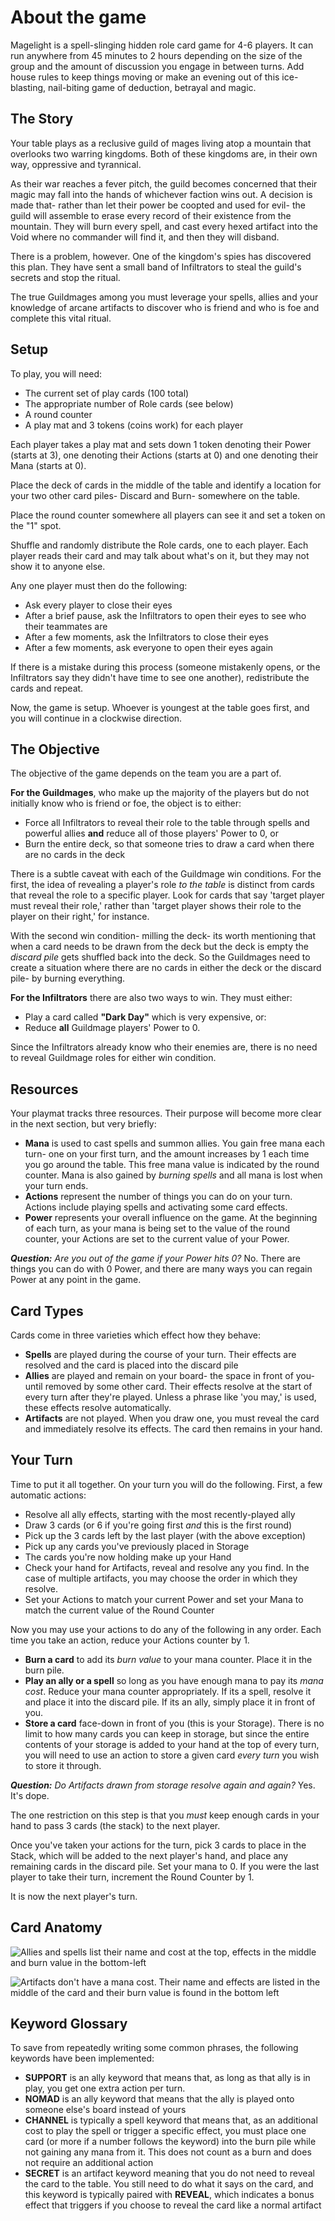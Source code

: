 # About the game
Magelight is a spell-slinging hidden role card game for 4-6 players. It can run anywhere from 45 minutes to 2 hours depending on the size of the group and the amount of discussion you engage in between turns. Add house rules to keep things moving or make an evening out of this ice-blasting, nail-biting game of deduction, betrayal and magic.

## The Story

Your table plays as a reclusive guild of mages living atop a mountain that overlooks two warring kingdoms. Both of these kingdoms are, in their own way, oppressive and tyrannical.

As their war reaches a fever pitch, the guild becomes concerned that their magic may fall into the hands of whichever faction wins out. A decision is made that- rather than let their power be coopted and used for evil- the guild will assemble to erase every record of their existence from the mountain. They will burn every spell, and cast every hexed artifact into the Void where no commander will find it, and then they will disband.

There is a problem, however. One of the kingdom's spies has discovered this plan. They have sent a small band of Infiltrators to steal the guild's secrets and stop the ritual.

The true Guildmages among you must leverage your spells, allies and your knowledge of arcane artifacts to discover who is friend and who is foe and complete this vital ritual.

## Setup

To play, you will need:
- The current set of play cards (100 total)
- The appropriate number of Role cards (see below)
- A round counter
- A play mat and 3 tokens (coins work) for each player

Each player takes a play mat and sets down 1 token denoting their Power (starts at 3), one denoting their Actions (starts at 0) and one denoting their Mana (starts at 0).

Place the deck of cards in the middle of the table and identify a location for your two other card piles- Discard and Burn- somewhere on the table.

Place the round counter somewhere all players can see it and set a token on the "1" spot.

Shuffle and randomly distribute the Role cards, one to each player. Each player reads their card and may talk about what's on it, but they may not show it to anyone else.

Any one player must then do the following:
- Ask every player to close their eyes
- After a brief pause, ask the Infiltrators to open their eyes to see who their teammates are
- After a few moments, ask the Infiltrators to close their eyes
- After a few moments, ask everyone to open their eyes again

If there is a mistake during this process (someone mistakenly opens, or the Infiltrators say they didn't have time to see one another), redistribute the cards and repeat.

Now, the game is setup. Whoever is youngest at the table goes first, and you will continue in a clockwise direction.

## The Objective

The objective of the game depends on the team you are a part of.

**For the Guildmages**, who make up the majority of the players but do not initially know who is friend or foe, the object is to either:

- Force all Infiltrators to reveal their role to the table through spells and powerful allies **and** reduce all of those players' Power to 0, or
- Burn the entire deck, so that someone tries to draw a card when there are no cards in the deck

There is a subtle caveat with each of the Guildmage win conditions. For the first, the idea of revealing a player's role _to the table_ is distinct from cards that reveal the role to a specific player. Look for cards that say 'target player must reveal their role,' rather than 'target player shows their role to the player on their right,' for instance.

With the second win condition- milling the deck- its worth mentioning that when a card needs to be drawn from the deck but the deck is empty the _discard pile_ gets shuffled back into the deck. So the Guildmages need to create a situation where there are no cards in either the deck or the discard pile- by burning everything.

**For the Infiltrators** there are also two ways to win. They must either:
- Play a card called **"Dark Day"** which is very expensive, or:
- Reduce **all** Guildmage players' Power to 0.

Since the Infiltrators already know who their enemies are, there is no need to reveal Guildmage roles for either win condition.

## Resources

Your playmat tracks three resources. Their purpose will become more clear in the next section, but very briefly:

- **Mana** is used to cast spells and summon allies. You gain free mana each turn- one on your first turn, and the amount increases by 1 each time you go around the table. This free mana value is indicated by the round counter. Mana is also gained by _burning spells_ and all mana is lost when your turn ends.
- **Actions** represent the number of things you can do on your turn. Actions include playing spells and activating some card effects.
- **Power** represents your overall influence on the game. At the beginning of each turn, as your mana is being set to the value of the round counter, your Actions are set to the current value of your Power.

_**Question:** Are you out of the game if your Power hits 0?_ No. There are things you can do with 0 Power, and there are many ways you can regain Power at any point in the game.

## Card Types

Cards come in three varieties which effect how they behave:
- **Spells** are played during the course of your turn. Their effects are resolved and the card is placed into the discard pile
- **Allies** are played and remain on your board- the space in front of you- until removed by some other card. Their effects resolve at the start of every turn after they're played. Unless a phrase like 'you may,' is used, these effects resolve automatically.
- **Artifacts** are not played. When you draw one, you must reveal the card and immediately resolve its effects. The card then remains in your hand.

## Your Turn

Time to put it all together. On your turn you will do the following. First, a few automatic actions:
- Resolve all ally effects, starting with the most recently-played ally
- Draw 3 cards (or 6 if you're going first _and_ this is the first round)
- Pick up the 3 cards left by the last player (with the above exception)
- Pick up any cards you've previously placed in Storage
- The cards you're now holding make up your Hand
- Check your hand for Artifacts, reveal and resolve any you find. In the case of multiple artifacts, you may choose the order in which they resolve.
- Set your Actions to match your current Power and set your Mana to match the current value of the Round Counter

Now you may use your actions to do any of the following in any order. Each time you take an action, reduce your Actions counter by 1.
- **Burn a card** to add its _burn value_ to your mana counter. Place it in the burn pile.
- **Play an ally or a spell** so long as you have enough mana to pay its _mana cost_. Reduce your mana counter appropriately. If its a spell, resolve it and place it into the discard pile. If its an ally, simply place it in front of you.
- **Store a card** face-down in front of you (this is your Storage). There is no limit to how many cards you can keep in storage, but since the entire contents of your storage is added to your hand at the top of every turn, you will need to use an action to store a given card *every turn* you wish to store it through.

_**Question:** Do Artifacts drawn from storage resolve again and again?_ Yes. It's dope.

The one restriction on this step is that you _must_ keep enough cards in your hand to pass 3 cards (the stack) to the next player.

Once you've taken your actions for the turn, pick 3 cards to place in the Stack, which will be added to the next player's hand, and place any remaining cards in the discard pile. Set your mana to 0. If you were the last player to take their turn, increment the Round Counter by 1.

It is now the next player's turn.

## Card Anatomy

![Allies and spells list their name and cost at the top, effects in the middle and burn value in the bottom-left](https://imgur.com/nTt21b7)

![Artifacts don't have a mana cost. Their name and effects are listed in the middle of the card and their burn value is found in the bottom left](https://imgur.com/vChkQSv)

## Keyword Glossary

To save from repeatedly writing some common phrases, the following keywords have been implemented:

- **SUPPORT** is an ally keyword that means that, as long as that ally is in play, you get one extra action per turn.
- **NOMAD** is an ally keyword that means that the ally is played onto someone else's board instead of yours
- **CHANNEL** is typically a spell keyword that means that, as an additional cost to play the spell or trigger a specific effect, you must place one card (or more if a number follows the keyword) into the burn pile while not gaining any mana from it. This does not count as a burn and does not require an additional action
- **SECRET** is an artifact keyword meaning that you do not need to reveal the card to the table. You still need to do what it says on the card, and this keyword is typically paired with **REVEAL**, which indicates a bonus effect that triggers if you choose to reveal the card like a normal artifact
